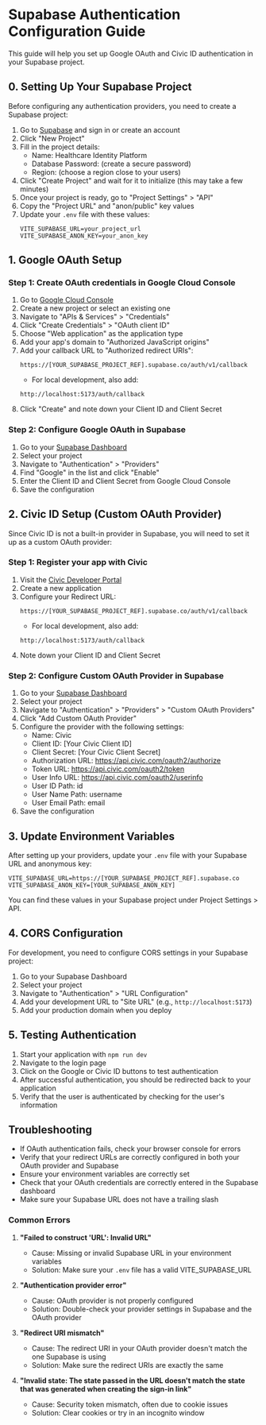 # Supabase Authentication Configuration Guide

This guide will help you set up Google OAuth and Civic ID authentication in your Supabase project.

## 0. Setting Up Your Supabase Project

Before configuring any authentication providers, you need to create a Supabase project:

1. Go to [Supabase](https://app.supabase.com/) and sign in or create an account
2. Click "New Project"
3. Fill in the project details:
   - Name: Healthcare Identity Platform
   - Database Password: (create a secure password)
   - Region: (choose a region close to your users)
4. Click "Create Project" and wait for it to initialize (this may take a few minutes)
5. Once your project is ready, go to "Project Settings" > "API"
6. Copy the "Project URL" and "anon/public" key values
7. Update your `.env` file with these values:
   ```
   VITE_SUPABASE_URL=your_project_url
   VITE_SUPABASE_ANON_KEY=your_anon_key
   ```

## 1. Google OAuth Setup

### Step 1: Create OAuth credentials in Google Cloud Console
1. Go to [Google Cloud Console](https://console.cloud.google.com/)
2. Create a new project or select an existing one
3. Navigate to "APIs & Services" > "Credentials"
4. Click "Create Credentials" > "OAuth client ID"
5. Choose "Web application" as the application type
6. Add your app's domain to "Authorized JavaScript origins"
7. Add your callback URL to "Authorized redirect URIs":
   ```
   https://[YOUR_SUPABASE_PROJECT_REF].supabase.co/auth/v1/callback
   ```
   - For local development, also add:
   ```
   http://localhost:5173/auth/callback
   ```
8. Click "Create" and note down your Client ID and Client Secret

### Step 2: Configure Google OAuth in Supabase
1. Go to your [Supabase Dashboard](https://app.supabase.com/)
2. Select your project
3. Navigate to "Authentication" > "Providers"
4. Find "Google" in the list and click "Enable"
5. Enter the Client ID and Client Secret from Google Cloud Console
6. Save the configuration

## 2. Civic ID Setup (Custom OAuth Provider)

Since Civic ID is not a built-in provider in Supabase, you will need to set it up as a custom OAuth provider:

### Step 1: Register your app with Civic
1. Visit the [Civic Developer Portal](https://www.civic.com/developers/)
2. Create a new application
3. Configure your Redirect URL:
   ```
   https://[YOUR_SUPABASE_PROJECT_REF].supabase.co/auth/v1/callback
   ```
   - For local development, also add:
   ```
   http://localhost:5173/auth/callback
   ```
4. Note down your Client ID and Client Secret

### Step 2: Configure Custom OAuth Provider in Supabase
1. Go to your [Supabase Dashboard](https://app.supabase.com/)
2. Select your project
3. Navigate to "Authentication" > "Providers" > "Custom OAuth Providers"
4. Click "Add Custom OAuth Provider"
5. Configure the provider with the following settings:
   - Name: Civic
   - Client ID: [Your Civic Client ID]
   - Client Secret: [Your Civic Client Secret]
   - Authorization URL: https://api.civic.com/oauth2/authorize
   - Token URL: https://api.civic.com/oauth2/token
   - User Info URL: https://api.civic.com/oauth2/userinfo
   - User ID Path: id
   - User Name Path: username
   - User Email Path: email
6. Save the configuration

## 3. Update Environment Variables

After setting up your providers, update your `.env` file with your Supabase URL and anonymous key:

```
VITE_SUPABASE_URL=https://[YOUR_SUPABASE_PROJECT_REF].supabase.co
VITE_SUPABASE_ANON_KEY=[YOUR_SUPABASE_ANON_KEY]
```

You can find these values in your Supabase project under Project Settings > API.

## 4. CORS Configuration

For development, you need to configure CORS settings in your Supabase project:

1. Go to your Supabase Dashboard
2. Select your project
3. Navigate to "Authentication" > "URL Configuration"
4. Add your development URL to "Site URL" (e.g., `http://localhost:5173`)
5. Add your production domain when you deploy

## 5. Testing Authentication

1. Start your application with `npm run dev`
2. Navigate to the login page
3. Click on the Google or Civic ID buttons to test authentication
4. After successful authentication, you should be redirected back to your application
5. Verify that the user is authenticated by checking for the user's information

## Troubleshooting

- If OAuth authentication fails, check your browser console for errors
- Verify that your redirect URLs are correctly configured in both your OAuth provider and Supabase
- Ensure your environment variables are correctly set
- Check that your OAuth credentials are correctly entered in the Supabase dashboard
- Make sure your Supabase URL does not have a trailing slash

### Common Errors

1. **"Failed to construct 'URL': Invalid URL"**
   - Cause: Missing or invalid Supabase URL in your environment variables
   - Solution: Make sure your `.env` file has a valid VITE_SUPABASE_URL

2. **"Authentication provider error"**
   - Cause: OAuth provider is not properly configured
   - Solution: Double-check your provider settings in Supabase and the OAuth provider

3. **"Redirect URI mismatch"**
   - Cause: The redirect URI in your OAuth provider doesn't match the one Supabase is using
   - Solution: Make sure the redirect URIs are exactly the same

4. **"Invalid state: The state passed in the URL doesn't match the state that was generated when creating the sign-in link"**
   - Cause: Security token mismatch, often due to cookie issues
   - Solution: Clear cookies or try in an incognito window
